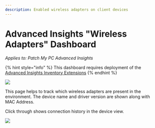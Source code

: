 ```yaml
---
description: Enabled wireless adapters on client devices
---
```


# Advanced Insights "Wireless Adapters" Dashboard

_Applies to: Patch My PC Advanced Insights_

{% hint style="info" %}
This dashboard requires deployment of the [Advanced Insights Inventory Extensions](../../advanced-insights-inventory-extensions/)
{% endhint %}

![](/_images/image-%281538%29.png-"Wireless-Adapters-table" "")

This page helps to track which wireless adapters are present in the environment. The device name and driver version are shown along with MAC Address.&#x20;

Click through shows connection history in the device view.

![](/_images/image-%281539%29.png-"Wireless-Network-Connection-History" "")
